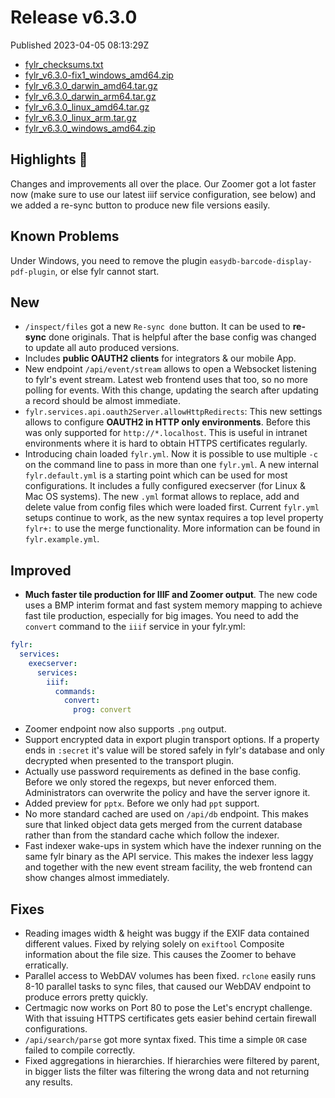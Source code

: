
# Release v6.3.0

Published 2023-04-05 08:13:29Z

* [fylr_checksums.txt](https://s3.eu-central-1.wasabisys.com/fylr-releases/v6.3.0/fylr_checksums.txt)
* [fylr_v6.3.0-fix1_windows_amd64.zip](https://s3.eu-central-1.wasabisys.com/fylr-releases/v6.3.0/fylr_v6.3.0-fix1_windows_amd64.zip)
* [fylr_v6.3.0_darwin_amd64.tar.gz](https://s3.eu-central-1.wasabisys.com/fylr-releases/v6.3.0/fylr_v6.3.0_darwin_amd64.tar.gz)
* [fylr_v6.3.0_darwin_arm64.tar.gz](https://s3.eu-central-1.wasabisys.com/fylr-releases/v6.3.0/fylr_v6.3.0_darwin_arm64.tar.gz)
* [fylr_v6.3.0_linux_amd64.tar.gz](https://s3.eu-central-1.wasabisys.com/fylr-releases/v6.3.0/fylr_v6.3.0_linux_amd64.tar.gz)
* [fylr_v6.3.0_linux_arm.tar.gz](https://s3.eu-central-1.wasabisys.com/fylr-releases/v6.3.0/fylr_v6.3.0_linux_arm.tar.gz)
* [fylr_v6.3.0_windows_amd64.zip](https://s3.eu-central-1.wasabisys.com/fylr-releases/v6.3.0/fylr_v6.3.0_windows_amd64.zip)

## Highlights 🎉

Changes and improvements all over the place. Our Zoomer got a lot faster now (make sure to use our latest iiif service configuration, see below) and we added a re-sync button to produce new file versions easily.

## Known Problems

Under Windows, you need to remove the plugin `easydb-barcode-display-pdf-plugin`, or else fylr cannot start.

## New

* `/inspect/files` got a new `Re-sync done` button. It can be used to **re-sync** done originals. That is helpful after the base config was changed to update all auto produced versions.
* Includes **public OAUTH2 clients** for integrators & our mobile App.
* New endpoint `/api/event/stream` allows to open a Websocket listening to fylr's event stream. Latest web frontend uses that too, so no more polling for events. With this change, updating the search after updating a record should be almost immediate.
* `fylr.services.api.oauth2Server.allowHttpRedirects`: This new settings allows to configure **OAUTH2 in HTTP only environments**. Before this was only supported for `http://*.localhost`. This is useful in intranet environments where it is hard to obtain HTTPS certificates regularly.
* Introducing chain loaded `fylr.yml`. Now it is possible to use multiple `-c` on the command line to pass in more than one `fylr.yml`. A new internal `fylr.default.yml` is a starting point which can be used for most configurations. It includes a fully configured execserver (for Linux & Mac OS systems). The new `.yml` format allows to replace, add and delete value from config files which were loaded first. Current `fylr.yml` setups continue to work, as the new syntax requires a top level property `fylr+:` to use the merge functionality. More information can be found in `fylr.example.yml`.

## Improved

* **Much faster tile production for IIIF and Zoomer output**. The new code uses a BMP interim format and fast system memory mapping to achieve fast tile production, especially for big images. You need to add the `convert` command to the `iiif` service in your fylr.yml:
```yaml
fylr:
  services:
    execserver:
      services:
        iiif:
          commands:
            convert:
              prog: convert
```
* Zoomer endpoint now also supports `.png` output.
* Support encrypted data in export plugin transport options. If a property ends in `:secret` it's value will be stored safely in fylr's database and only decrypted when presented to the transport plugin.
* Actually use password requirements as defined in the base config. Before we only stored the regexps, but never enforced them. Administrators can overwrite the policy and have the server ignore it.
* Added preview for `pptx`. Before we only had `ppt` support.
* No more standard cached are used on `/api/db` endpoint. This makes sure that linked object data gets merged from the current database rather than from the standard cache which follow the indexer.
* Fast indexer wake-ups in system which have the indexer running on the same fylr binary as the API service. This makes the indexer less laggy and together with the new event stream facility, the web frontend can show changes almost immediately.

## Fixes

* Reading images width & height was buggy if the EXIF data contained different values. Fixed by relying solely on `exiftool` Composite information about the file size. This causes the Zoomer to behave erratically.
* Parallel access to WebDAV volumes has been fixed. `rclone` easily runs 8-10 parallel tasks to sync files, that caused our WebDAV endpoint to produce errors pretty quickly.
* Certmagic now works on Port 80 to pose the Let's encrypt challenge. With that issuing HTTPS certificates gets easier behind certain firewall configurations.
* `/api/search/parse` got more syntax fixed. This time a simple `OR` case failed to compile correctly.
* Fixed aggregations in hierarchies. If hierarchies were filtered by parent, in bigger lists the filter was filtering the wrong data and not returning any results.
